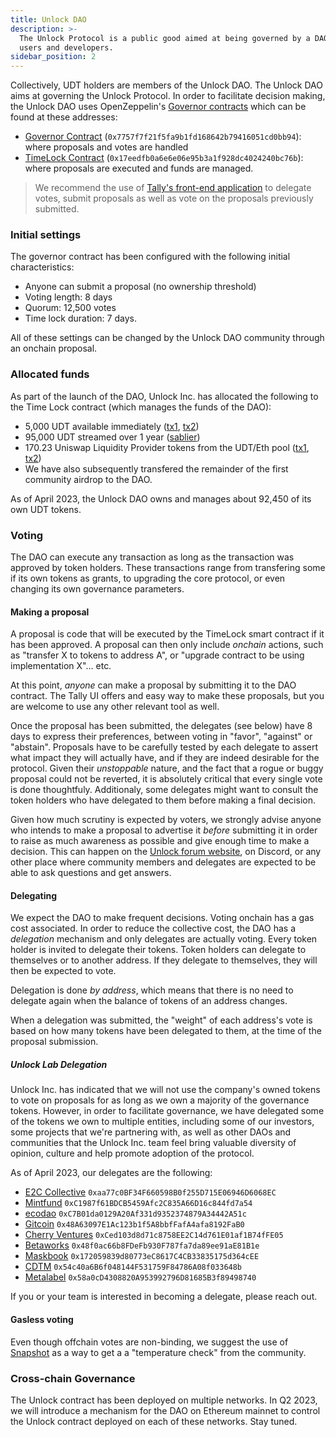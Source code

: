 ```yaml
---
title: Unlock DAO
description: >-
  The Unlock Protocol is a public good aimed at being governed by a DAO of its
  users and developers.
sidebar_position: 2
---
```


Collectively, UDT holders are members of the Unlock DAO. The Unlock DAO aims at governing the Unlock Protocol. In order to facilitate decision making, the Unlock DAO uses OpenZeppelin's [Governor contracts](https://blog.openzeppelin.com/governor-smart-contract/) which can be found at these addresses:

- [Governor Contract](https://etherscan.io/address/0x7757f7f21f5fa9b1fd168642b79416051cd0bb94) \(`0x7757f7f21f5fa9b1fd168642b79416051cd0bb94`\): where proposals and votes are handled
- [TimeLock Contract](https://etherscan.io/address/0x17eedfb0a6e6e06e95b3a1f928dc4024240bc76b) \(`0x17eedfb0a6e6e06e95b3a1f928dc4024240bc76b`\): where proposals are executed and funds are managed.

> We recommend the use of [Tally's front-end application](https://www.tally.xyz/gov/unlock) to delegate votes, submit proposals as well as vote on the proposals previously submitted.

### Initial settings

The governor contract has been configured with the following initial characteristics:

- Anyone can submit a proposal \(no ownership threshold\)
- Voting length: 8 days
- Quorum: 12,500 votes
- Time lock duration: 7 days.

All of these settings can be changed by the Unlock DAO community through an onchain proposal.

### Allocated funds

As part of the launch of the DAO, Unlock Inc. has allocated the following to the Time Lock contract \(which manages the funds of the DAO\):

- 5,000 UDT available immediately \([tx1](https://etherscan.io/tx/0x8d726c90d70817d8b865c13a38b85689f22fc9ab030db3a1742bdb5eefee3a92), [tx2](https://etherscan.io/tx/0x8d726c90d70817d8b865c13a38b85689f22fc9ab030db3a1742bdb5eefee3a92)\)
- 95,000 UDT streamed over 1 year \([sablier](https://app.sablier.finance/stream/100400)\)
- 170.23 Uniswap Liquidity Provider tokens from the UDT/Eth pool \([tx1](https://etherscan.io/tx/0x91d19da260fae927a2eb28fa6655838e1a32e226da6d82144753af2517042b9c), [tx2](https://etherscan.io/tx/0x91d19da260fae927a2eb28fa6655838e1a32e226da6d82144753af2517042b9c)\)
- We have also subsequently transfered the remainder of the first community airdrop to the DAO.

As of April 2023, the Unlock DAO owns and manages about 92,450 of its own UDT tokens.

### Voting

The DAO can execute any transaction as long as the transaction was approved by token holders. These transactions range from transfering some if its own tokens as grants, to upgrading the core protocol, or even changing its own governance parameters.

#### Making a proposal

A proposal is code that will be executed by the TimeLock smart contract if it has been approved. A proposal can then only include _onchain_ actions, such as "transfer X to tokens to address A", or "upgrade contract to be using implementation X"... etc.

At this point, _anyone_ can make a proposal by submitting it to the DAO contract. The Tally UI offers and easy way to make these proposals, but you are welcome to use any other relevant tool as well.

Once the proposal has been submitted, the delegates (see below) have 8 days to express their preferences, between voting in "favor", "against" or "abstain". Proposals have to be carefully tested by each delegate to assert what impact they will actually have, and if they are indeed desirable for the protocol. Given their _unstoppable_ nature, and the fact that a rogue or buggy proposal could not be reverted, it is absolutely critical that every single vote is done thoughtfuly. Additionaly, some delegates might want to consult the token holders who have delegated to them before making a final decision.

Given how much scrutiny is expected by voters, we strongly advise anyone who intends to make a proposal to advertise it _before_ submitting it in order to raise as much awareness as possible and give enough time to make a decision. This can happen on the [Unlock forum website](https://unlock.community/), on Discord, or any other place where community members and delegates are expected to be able to ask questions and get answers.

#### Delegating

We expect the DAO to make frequent decisions. Voting onchain has a gas cost associated. In order to reduce the collective cost, the DAO has a _delegation_ mechanism and only delegates are actually voting. Every token holder is invited to delegate their tokens. Token holders can delegate to themselves or to another address. If they delegate to themselves, they will then be expected to vote.

Delegation is done _by address_, which means that there is no need to delegate again when the balance of tokens of an address changes.

When a delegation was submitted, the "weight" of each address's vote is based on how many tokens have been delegated to them, at the time of the proposal submission.

##### Unlock Lab Delegation

Unlock Inc. has indicated that we will not use the company's owned tokens to vote on proposals for as long as we own a majority of the governance tokens. However, in order to facilitate governance, we have delegated some of the tokens we own to multiple entities, including some of our investors, some projects that we're partnering with, as well as other DAOs and communities that the Unlock Inc. team feel bring valuable diversity of opinion, culture and help promote adoption of the protocol.

As of April 2023, our delegates are the following:

- [E2C Collective](<https://www.colorado.edu/lab/medlab/2022/02/16/introducing-exit-community-collective#:~:text=The%20Exit%20to%20Community%20Collective%20(E2CC)%20is%20working%20to%20further,control%20by%20their%20closest%20stakeholders>) `0xaa77c0BF34F660598B0f255D715E06946D6068EC`
- [Mintfund](https://themint.fund/) `0xC1987f61BDCB5459Afc2C835A66D16c844fd7a54`
- [ecodao](https://eco.mirror.xyz/) `0xC7B01da0129A20Af331d9352374879A34442A51c`
- [Gitcoin](https://www.gitcoin.co/) `0x48A63097E1Ac123b1f5A8bbfFafA4afa8192FaB0`
- [Cherry Ventures](https://www.cherry.vc/) `0xCed103d8d71c8758EE2C14d761E01af1B74fFE05`
- [Betaworks](https://www.betaworks.com/) `0x48f0ac66b8FDeFb930F787fa7da89ee91aE81B1e`
- [Maskbook](https://mask.io/) `0x172059839d80773eC8617C4CB33835175d364cEE`
- [CDTM](https://www.cdtm.de/) `0x54c40a6B6f048144F531759F84786A08f033648b`
- [Metalabel](https://www.metalabel.xyz/) `0x58a0cD4308820A953992796D81685B3f89498740`

If you or your team is interested in becoming a delegate, please reach out.

#### Gasless voting

Even though offchain votes are non-binding, we suggest the use of [Snapshot](https://snapshot.org/#/unlock-protocol.eth) as a way to get a a "temperature check" from the community.

### Cross-chain Governance

The Unlock contract has been deployed on multiple networks. In Q2 2023, we will introduce a mechanism for the DAO on Ethereum mainnet to control the Unlock contract deployed on each of these networks. Stay tuned.
